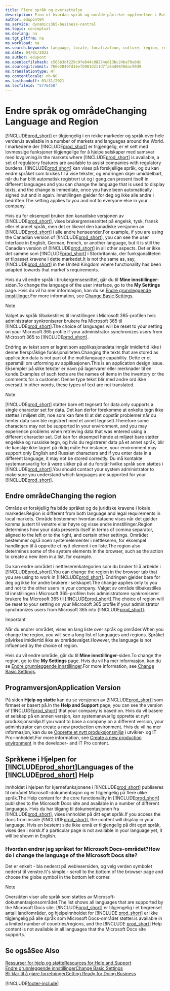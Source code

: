 ```yaml
---
title: Flere språk og oversettelse
description: Finn ut hvordan språk og område påvirker opplevelsen i Business Central. Endre språket i brukergrensesnittet i Mine innstillinger.
author: edupont04
ms.service: dynamics365-business-central
ms.topic: conceptual
ms.devlang: na
ms.tgt_pltfrm: na
ms.workload: na
ms.search.keywords: language, locale, localization, culture, region, regional settings
ms.date: 04/01/2021
ms.author: edupont
ms.openlocfilehash: c565b3df229c9fe844c08274e813bc24ba70a8dc
ms.sourcegitcommit: 766e2840fd16efb901d211d7fa64d96766ac99d9
ms.translationtype: HT
ms.contentlocale: nb-NO
ms.lasthandoff: 03/31/2021
ms.locfileid: "5776450"
---
```

# <a name="changing-language-and-region"></a><span data-ttu-id="34a07-104">Endre språk og område</span><span class="sxs-lookup"><span data-stu-id="34a07-104">Changing Language and Region</span></span>

[!INCLUDE[prod_short](includes/prod_short.md)] <span data-ttu-id="34a07-105">er tilgjengelig i en rekke markeder og språk over hele verden.</span><span class="sxs-lookup"><span data-stu-id="34a07-105">is available in a number of markets and languages around the World.</span></span> <span data-ttu-id="34a07-106">I markedene der [!INCLUDE[prod_short](includes/prod_short.md)] er tilgjengelig, er et sett med lovmessige funksjoner tilgjengelige for å hjelpe selskaper med samsvar med lovgivning.</span><span class="sxs-lookup"><span data-stu-id="34a07-106">In the markets where [!INCLUDE[prod_short](includes/prod_short.md)] is available, a set of regulatory features are available to assist companies with regulatory burdens.</span></span> [!INCLUDE[prod_short](includes/prod_short.md)] <span data-ttu-id="34a07-107">kan vises på forskjellige språk, og du kan endre språket som brukes til å vise tekster, og endringen skjer umiddelbart, når du har blitt automatisk registrert ut og i gang.</span><span class="sxs-lookup"><span data-stu-id="34a07-107">can present itself in different languages and you can change the language that is used to display texts, and the change is immediate, once you have been automatically signed out and in again.</span></span> <span data-ttu-id="34a07-108">Innstillingen gjelder for deg og ikke alle andre i bedriften.</span><span class="sxs-lookup"><span data-stu-id="34a07-108">The setting applies to you and not to everyone else in your company.</span></span>  

<span data-ttu-id="34a07-109">Hvis du for eksempel bruker den kanadiske versjonen av [!INCLUDE[prod_short](includes/prod_short.md)], vises brukergrensesnittet på engelsk, tysk, fransk eller et annet språk, men det er likevel den kanadiske versjonen av [!INCLUDE[prod_short](includes/prod_short.md)] i alle andre henseender.</span><span class="sxs-lookup"><span data-stu-id="34a07-109">For example, if you are using the Canadian version of [!INCLUDE[prod_short](includes/prod_short.md)], you can see the user interface in English, German, French, or another language, but it is still the Canadian version of [!INCLUDE[prod_short](includes/prod_short.md)] in all other aspects.</span></span> <span data-ttu-id="34a07-110">Det er ikke det samme som [!INCLUDE[prod_short](includes/prod_short.md)] i Storbritannia, der funksjonaliteten er tilpasset kravene i dette markedet.</span><span class="sxs-lookup"><span data-stu-id="34a07-110">It is not the same as, say, [!INCLUDE[prod_short](includes/prod_short.md)] in the United Kingdom where functionality has been adapted towards that market's requirements.</span></span>  

<span data-ttu-id="34a07-111">Hvis du vil endre språk i brukergrensesnittet, går du til **Mine innstillinger**-siden.</span><span class="sxs-lookup"><span data-stu-id="34a07-111">To change the language of the user interface, go to the **My Settings** page.</span></span> <span data-ttu-id="34a07-112">Hvis du vil ha mer informasjon, kan du se [Endre grunnleggende innstillinger](ui-change-basic-settings.md#language).</span><span class="sxs-lookup"><span data-stu-id="34a07-112">For more information, see [Change Basic Settings](ui-change-basic-settings.md#language).</span></span> 

> [!NOTE]  
> <span data-ttu-id="34a07-113">Valget av språk tilbakestilles til innstillingen i Microsoft 365-profilen hvis administrator synkroniserer brukere fra Microsoft 365 til [!INCLUDE[prod_short](includes/prod_short.md)].</span><span class="sxs-lookup"><span data-stu-id="34a07-113">The choice of languages will be reset to your setting on your Microsoft 365 profile if your administrator synchronizes users from Microsoft 365 to [!INCLUDE[prod_short](includes/prod_short.md)].</span></span>

<span data-ttu-id="34a07-114">Endring av tekst som er lagret som applikasjonsdata inngår imidlertid ikke i denne flerspråklige funksjonaliteten.</span><span class="sxs-lookup"><span data-stu-id="34a07-114">Changing the texts that are stored as application data is not part of the multilanguage capability.</span></span> <span data-ttu-id="34a07-115">Dette er et spørsmål om utforming av applikasjonen.</span><span class="sxs-lookup"><span data-stu-id="34a07-115">This is an application design issue.</span></span> <span data-ttu-id="34a07-116">Eksempler på slike tekster er navn på lagervarer eller merknader til en kunde.</span><span class="sxs-lookup"><span data-stu-id="34a07-116">Examples of such texts are the names of items in the inventory or the comments for a customer.</span></span> <span data-ttu-id="34a07-117">Denne type tekst blir med andre ord ikke oversatt.</span><span class="sxs-lookup"><span data-stu-id="34a07-117">In other words, these types of text are not translated.</span></span>  

> [!NOTE]  
> [!INCLUDE[prod_short](includes/prod_short.md)] <span data-ttu-id="34a07-118">støtter bare ett tegnsett for data.</span><span class="sxs-lookup"><span data-stu-id="34a07-118">only supports a single character set for data.</span></span> <span data-ttu-id="34a07-119">Det kan derfor forekomme at enkelte tegn ikke støttes i miljøet ditt, noe som kan føre til at det oppstår problemer når du henter data som ble registrert med et annet tegnsett.</span><span class="sxs-lookup"><span data-stu-id="34a07-119">Therefore some characters may not be supported in your environment, and you may experience problems when retrieving data that was entered using a different character set.</span></span> <span data-ttu-id="34a07-120">Det kan for eksempel hende at miljøet bare støtter engelske og russiske tegn, og hvis du registrerer data på et annet språk, blir de kanskje ikke lagret på riktig måte.</span><span class="sxs-lookup"><span data-stu-id="34a07-120">For instance, your environment may support only English and Russian characters and if you enter data in a different language, it may not be stored correctly.</span></span> <span data-ttu-id="34a07-121">Du må kontakte systemansvarlig for å være sikker på at du forstår hvilke språk som støttes i [!INCLUDE[prod_short](includes/prod_short.md)].</span><span class="sxs-lookup"><span data-stu-id="34a07-121">You should contact your system administrator to make sure you understand which languages are supported for your [!INCLUDE[prod_short](includes/prod_short.md)].</span></span>  

## <a name="changing-the-region"></a><span data-ttu-id="34a07-122">Endre område</span><span class="sxs-lookup"><span data-stu-id="34a07-122">Changing the region</span></span>
<span data-ttu-id="34a07-123">Område er forskjellig fra både språket og de juridiske kravene i lokale markeder.</span><span class="sxs-lookup"><span data-stu-id="34a07-123">Region is different from both language and legal requirements in local markets.</span></span> <span data-ttu-id="34a07-124">Område bestemmer hvordan dataene vises når det gjelder komma justert til venstre eller høyre og visse andre innstillinger.</span><span class="sxs-lookup"><span data-stu-id="34a07-124">Region determines how your data presents itself in terms of comma separator, aligned to the left or to the right, and certain other settings.</span></span> <span data-ttu-id="34a07-125">Området bestemmer også noen systemelementer i nettleseren, for eksempel handlingen til å opprette et nytt element i en liste.</span><span class="sxs-lookup"><span data-stu-id="34a07-125">The region also determines some of the system elements in the browser, such as the action to create a new item in a list, for example.</span></span>  

<span data-ttu-id="34a07-126">Du kan endre området i nettleserenkategorien som du bruker til å arbeide i [!INCLUDE[prod_short](includes/prod_short.md)].</span><span class="sxs-lookup"><span data-stu-id="34a07-126">You can change the region in the browser tab that you are using to work in [!INCLUDE[prod_short](includes/prod_short.md)].</span></span> <span data-ttu-id="34a07-127">Endringen gjelder bare for deg og ikke for andre brukere i selskapet.</span><span class="sxs-lookup"><span data-stu-id="34a07-127">The change applies only to you and not to the other users in your company.</span></span>  <span data-ttu-id="34a07-128">Valget av område tilbakestilles til innstillingen i Microsoft 365-profilen hvis administratoren synkroniserer brukere fra Microsoft 365 til [!INCLUDE[prod_short](includes/prod_short.md)].</span><span class="sxs-lookup"><span data-stu-id="34a07-128">The choice of region will be reset to your setting on your Microsoft 365 profile if your administrator synchronizes users from Microsoft 365 into [!INCLUDE[prod_short](includes/prod_short.md)].</span></span>

> [!IMPORTANT]  
> <span data-ttu-id="34a07-129">Når du endrer området, vises en lang liste over språk og områder.</span><span class="sxs-lookup"><span data-stu-id="34a07-129">When you change the region, you will see a long list of languages and regions.</span></span> <span data-ttu-id="34a07-130">Språket påvirkes imidlertid ikke av områdevalget.</span><span class="sxs-lookup"><span data-stu-id="34a07-130">However, the language is not influenced by the choice of region.</span></span>  

<span data-ttu-id="34a07-131">Hvis du vil endre område, går du til **Mine innstillinger**-siden.</span><span class="sxs-lookup"><span data-stu-id="34a07-131">To change the region, go to the **My Settings** page.</span></span> <span data-ttu-id="34a07-132">Hvis du vil ha mer informasjon, kan du se [Endre grunnleggende innstillinger](ui-change-basic-settings.md).</span><span class="sxs-lookup"><span data-stu-id="34a07-132">For more information, see [Change Basic Settings](ui-change-basic-settings.md).</span></span>  

## <a name="application-version"></a><span data-ttu-id="34a07-133">Programversjon</span><span class="sxs-lookup"><span data-stu-id="34a07-133">Application Version</span></span>

<span data-ttu-id="34a07-134">På siden **Hjelp og støtte** kan du se versjonen av [!INCLUDE[prod_short](includes/prod_short.md)] som firmaet er basert på.</span><span class="sxs-lookup"><span data-stu-id="34a07-134">In the **Help and Support** page, you can see the version of [!INCLUDE[prod_short](includes/prod_short.md)] that your company is based on.</span></span> <span data-ttu-id="34a07-135">Hvis du vil basere et selskap på en annen versjon, kan systemansvarlig opprette et nytt produksjonsmiljø.</span><span class="sxs-lookup"><span data-stu-id="34a07-135">If you want to base a company on a different version, your administrator can create a new production environment.</span></span> <span data-ttu-id="34a07-136">Hvis du vil ha mer informasjon, kan du se [Opprette et nytt produksjonsmiljø](/dynamics365/business-central/dev-itpro/administration/tenant-admin-center-environments#create-a-new-production-environment) i utvikler- og IT Pro-innholdet.</span><span class="sxs-lookup"><span data-stu-id="34a07-136">For more information, see [Create a new production environment](/dynamics365/business-central/dev-itpro/administration/tenant-admin-center-environments#create-a-new-production-environment) in the developer- and IT Pro content.</span></span>  

## <a name="languages-of-the-prod_short-help"></a><span data-ttu-id="34a07-137">Språkene i Hjelpen for [!INCLUDE[prod_short](includes/prod_short.md)]</span><span class="sxs-lookup"><span data-stu-id="34a07-137">Languages of the [!INCLUDE[prod_short](includes/prod_short.md)] Help</span></span>

<span data-ttu-id="34a07-138">Innholdet i hjelpen for kjernefunksjonene i [!INCLUDE[prod_short](includes/prod_short.md)] publiseres til området Microsoft-dokumentasjon og er tilgjengelig på flere ulike språk.</span><span class="sxs-lookup"><span data-stu-id="34a07-138">The Help content for the core functionality in [!INCLUDE[prod_short](includes/prod_short.md)] publishes to the Microsoft Docs site and available in a number of different languages.</span></span> <span data-ttu-id="34a07-139">Hvis du har tilgang til dokumentasjonen fra [!INCLUDE[prod_short](includes/prod_short.md)], vises innholdet på ditt eget språk.</span><span class="sxs-lookup"><span data-stu-id="34a07-139">If you access the docs from inside [!INCLUDE[prod_short](includes/prod_short.md)], the content will display in your language.</span></span> <span data-ttu-id="34a07-140">Hvis en bestemt side ikke ennå er tilgjengelig på ditt eget språk, vises den i norsk.</span><span class="sxs-lookup"><span data-stu-id="34a07-140">If a particular page is not available in your language yet, it will be shown in English.</span></span>

### <a name="how-do-i-change-the-language-of-the-microsoft-docs-site"></a><span data-ttu-id="34a07-141">Hvordan endrer jeg språket for Microsoft Docs-området?</span><span class="sxs-lookup"><span data-stu-id="34a07-141">How do I change the language of the Microsoft Docs site?</span></span>

<span data-ttu-id="34a07-142">Det er enkelt - bla nederst på weblesersiden, og velg verden symbolet nederst til venstre.</span><span class="sxs-lookup"><span data-stu-id="34a07-142">It's simple - scroll to the bottom of the browser page and choose the globe symbol in the bottom left corner.</span></span>

> [!NOTE]  
> <span data-ttu-id="34a07-143">Oversikten viser alle språk som støttes av Microsoft-dokumentasjonsområdet.</span><span class="sxs-lookup"><span data-stu-id="34a07-143">The list shows all languages that are supported by the Microsoft Docs site.</span></span> [!INCLUDE[prod_short](includes/prod_short.md)] <span data-ttu-id="34a07-144">er tilgjengelig i et begrenset antall land/områder, og hjelpeinnholdet for [!INCLUDE [prod_short](includes/prod_short.md)] er ikke tilgjengelig på alle språk som Microsoft Docs-området støtter.</span><span class="sxs-lookup"><span data-stu-id="34a07-144">is available in a limited number of countries/regions, and the [!INCLUDE [prod_short](includes/prod_short.md)] Help content is not available in all languages that the Microsoft Docs site supports.</span></span>

## <a name="see-also"></a><span data-ttu-id="34a07-145">Se også</span><span class="sxs-lookup"><span data-stu-id="34a07-145">See Also</span></span>

[<span data-ttu-id="34a07-146">Ressurser for hjelp og støtte</span><span class="sxs-lookup"><span data-stu-id="34a07-146">Resources for Help and Support</span></span>](product-help-and-support.md)  
[<span data-ttu-id="34a07-147">Endre grunnleggende innstillinger</span><span class="sxs-lookup"><span data-stu-id="34a07-147">Change Basic Settings</span></span>](ui-change-basic-settings.md)  
[<span data-ttu-id="34a07-148">Bli klar til å gjøre forretninger</span><span class="sxs-lookup"><span data-stu-id="34a07-148">Getting Ready for Doing Business</span></span>](ui-get-ready-business.md)  


[!INCLUDE[footer-include](includes/footer-banner.md)]